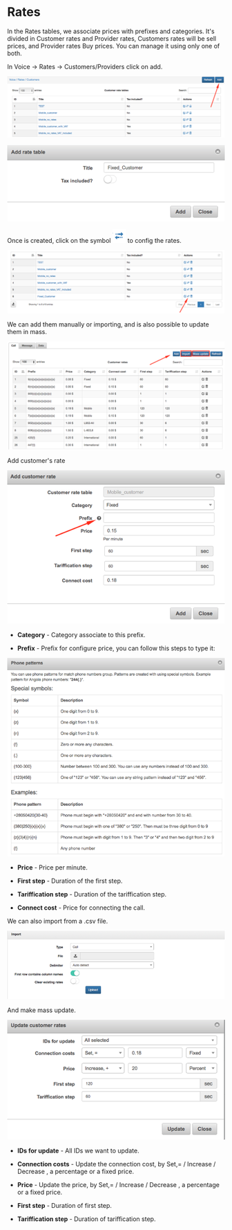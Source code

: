 Rates
=====

In the Rates tables, we associate prices with prefixes and categories. It's divided in Customer rates and Provider rates, Customers rates will be sell prices, and Provider rates Buy prices. You can manage it using only one of both.

In Voice → Rates → Customers/Providers click on add.

![Add rates](./add_rates.png?w=300)

![Add rate table](./add_rate_table.png?w=300)

Once is created, click on the symbol ![ViewIcon1](./icon1.png) to config the rates.

![Rates config](./rates_config.png?w=300)

We can add them manually or importing, and is also possible to update them in mass.

![Rates add, import, update](./rates_add_import_update.png?w=300)

Add customer's rate

![Customer's rate](./customers_rate.png?w=300)

* **Category** - Category associate to this prefix.


* **Prefix** - Prefix for configure price, you can follow this steps to type it:

![Phone patterns](./patterns.png?w=300)

* **Price** - Price per minute.


* **First step** - Duration of the first step.


* **Tariffication step** - Duration of the tariffication step.


* **Connect cost** - Price for connecting the call.


We can also import from a .csv file.

![Import csv](./import_csv.png?w=300)

And make mass update.

![Update rates](./update_rates.png?w=300)

* **IDs for update** - All IDs we want to update.


* **Connection costs** - Update the connection cost, by Set,= / Increase / Decrease , a percentage or a fixed price.


* **Price** - Update the price, by Set,= / Increase / Decrease , a percentage or a fixed price.


* **First step** - Duration of first step.


* **Tariffication step** - Duration of tariffication step.
